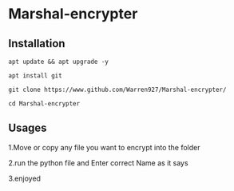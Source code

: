 # Marshal-encrypter

## Installation
```
apt update && apt upgrade -y
```

```
apt install git
```

```
git clone https://www.github.com/Warren927/Marshal-encrypter/
```
```
cd Marshal-encrypter
```

## Usages

1.Move or copy any file you want to encrypt into the folder

2.run the python file and Enter correct Name as it says

3.enjoyed

